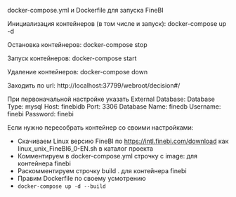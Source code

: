 docker-compose.yml и Dockerfile для запуска FineBI

Инициализация контейнеров (в том числе и запуск):
docker-compose up -d

Остановка контейнеров:
docker-compose stop

Запуск контейнеров:
docker-compose start

Удаление контейнеров:
docker-compose down

Заходить по url: http://localhost:37799/webroot/decision#/

При первоначальной настройке указать External Database:
Database Type: mysql
Host: finebidb
Port: 3306
Database Name: finedb
Username: finebi
Password: finebi

Если нужно пересобрать контейнер со своими настройками:
- Скачиваем Linux версию FineBI по https://intl.finebi.com/download как linux_unix_FineBI6_0-EN.sh в каталог проекта
- Комментируем в docker-compose.yml строчку c image: для контейнера finebi
- Раскомментируем строчку build . для контейнера finebi
- Правим Dockerfile по своему усмотрению
- `docker-compose up -d --build`
